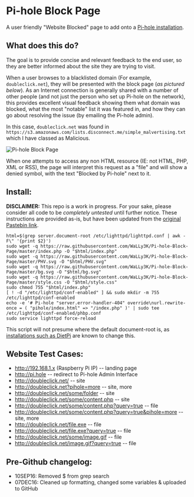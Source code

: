 # Pi-hole Block Page
A user friendly "Website Blocked" page to add onto a [Pi-hole installation](https://pi-hole.net).

## What does this do?
The goal is to provide concise and relevant feedback to the end user, so they are better informed about the site they are trying to visit.

When a user browses to a blacklisted domain (For example, `doubleclick.net`), they will be presented with the block page (*as pictured below*). As an Internet connection is generally shared with a number of other people (and not just the person who set up Pi-hole on the network), this provides excellent visual feedback showing them what domain was blocked, what the most "notable" list it was featured in, and how they can go about resolving the issue (by emailing the Pi-hole admin).

In this case, `doubleclick.net` was found in `https://s3.amazonaws.com/lists.disconnect.me/simple_malvertising.txt` which I have classed as Malicious.

![Pi-hole Block Page](http://i.imgur.com/1sdGFt7.png)

When one attempts to access any non HTML resource (IE: not HTML, PHP, XML or RSS), the page will interpret this request as a "file" and will show a denied symbol, with the text "Blocked by Pi-hole" next to it.

## Install:
**DISCLAIMER:** This repo is a work in progress. For your sake, please consider all code to be *completely untested* until further notice. These instructions are provided as-is, but have been updated from the [original Pastebin link](http://pastebin.com/gtnM5ihU).


````
html=$(grep server.document-root /etc/lighttpd/lighttpd.conf | awk -F\" '{print $2}')
sudo wget -q https://raw.githubusercontent.com/WaLLy3K/Pi-hole-Block-Page/master/index.php -O "$html/index.php"
sudo wget -q https://raw.githubusercontent.com/WaLLy3K/Pi-hole-Block-Page/master/PHV.svg -O "$html/PHV.svg"
sudo wget -q https://raw.githubusercontent.com/WaLLy3K/Pi-hole-Block-Page/master/bg.svg -O "$html/bg.svg"
sudo wget -q https://raw.githubusercontent.com/WaLLy3K/Pi-hole-Block-Page/master/style.css -O "$html/style.css"
sudo chmod 755 "$html/index.php"
[ ! -d "/etc/lighttpd/conf-enabled" ] && sudo mkdir -m 755 /etc/lighttpd/conf-enabled
echo -e '# Pi-hole "server.error-handler-404" override\nurl.rewrite-once = ( "pihole/index.html" => "/index.php" )' | sudo tee /etc/lighttpd/conf-enabled/phbp.conf
sudo service lighttpd force-reload
````

This script will not presume where the default document-root is, as [installations such as DietPi](https://github.com/Fourdee/DietPi/blob/master/dietpi/dietpi-software#L3552) are known to change this.

## Website Test Cases:

* http://192.168.1.x (Raspberry Pi IP) -- landing page
* http://pi.hole -- redirect to Pi-hole Admin Interface
* http://doubleclick.net/ -- site
* http://doubleclick.net?pihole=more -- site, more
* http://doubleclick.net/some/folder -- site
* http://doubleclick.net/some/content.php -- site
* http://doubleclick.net/some/content.php?query=true -- file
* http://doubleclick.net/some/content.php?query=true&pihole=more -- site, more
* http://doubleclick.net/file.exe -- file
* http://doubleclick.net/file.exe?query=true -- file
* http://doubleclick.net/some/image.gif -- file
* http://doubleclick.net/image.gif?query=true -- file
 
 
## Pre-Github changelog:

* 10SEP16: Removed $ from grep search
* 07DEC16: Cleaned up formatting, changed some variables & uploaded to GitHub
